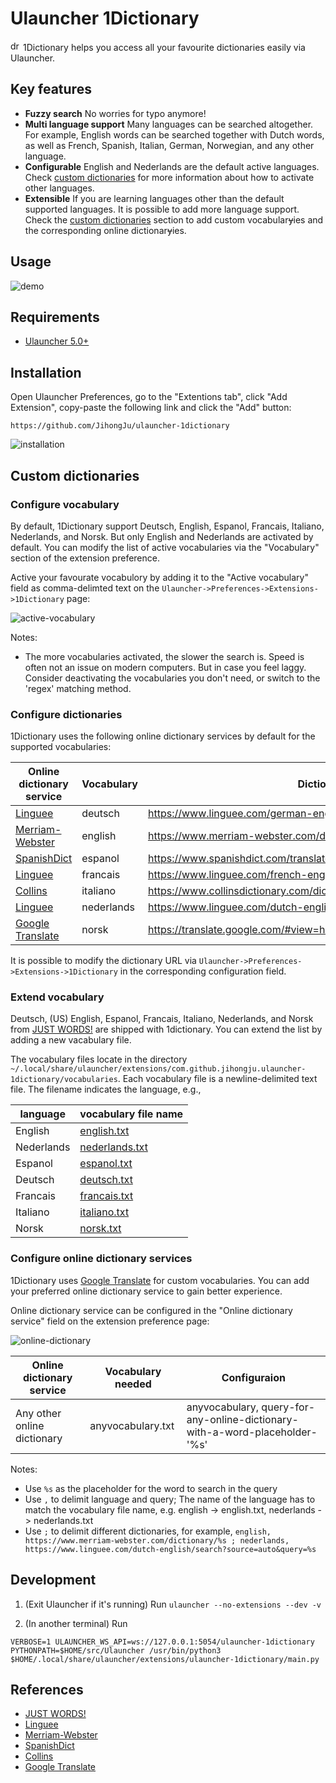 # Ulauncher 1Dictionary
<img src="images/icon.png" alt="drawing" width="16"/> 1Dictionary helps you access all your favourite dictionaries easily via Ulauncher. 


## Key features

- **Fuzzy search** No worries for typo anymore!
- **Multi language support** Many languages can be searched altogether. For example, English words can be searched together with Dutch words, as well as French, Spanish, Italian, German, Norwegian, and any other language.
- **Configurable** English and Nederlands are the default active languages. Check [custom dictionaries](https://github.com/JihongJu/ulauncher-1dictionary#custom-dictionaries) for more information about how to activate other languages.
- **Extensible** If you are learning languages other than the default supported languages. It is possible to add more language support. Check the [custom dictionaries](https://github.com/JihongJu/ulauncher-1dictionary#custom-dictionaries) section to add custom vocabular~~y~~ies and the corresponding online dictionar~~y~~ies.


## Usage

![demo](images/demo.gif)


## Requirements

- [Ulauncher 5.0+](https://ulauncher.io/)

## Installation

Open Ulauncher Preferences, go to the "Extentions tab", click "Add Extension", copy-paste the following link and click the "Add" button:

```
https://github.com/JihongJu/ulauncher-1dictionary
```


![installation](images/installation.gif)



## Custom dictionaries


### Configure vocabulary

By default, 1Dictionary support Deutsch, English, Espanol, Francais, Italiano, Nederlands, and Norsk. But only English and Nederlands are activated by default. You can modify the list of active vocabularies via the "Vocabulary" section of the extension preference.

Active your favourate vocabulory by adding it to the "Active vocabulary" field as comma-delimted text on the `Ulauncher->Preferences->Extensions->1Dictionary` page:

![active-vocabulary](images/active-vocabulary.png)


Notes:

- The more vocabularies activated, the slower the search is. Speed is often not an issue on modern computers. But in case you feel laggy. Consider deactivating the vocabularies you don't need, or switch to the 'regex' matching method.


### Configure dictionaries

1Dictionary uses the following online dictionary services by default for the supported vocabularies:

Online dictionary service | Vocabulary  |  Dictionary URL 
--- | --- | --- 
[Linguee](https://www.linguee.com/)                     | deutsch       | https://www.linguee.com/german-english/search?source=auto&query=%s
[Merriam-Webster](https://www.merriam-webster.com/)     | english       | https://www.merriam-webster.com/dictionary/%s
[SpanishDict](https://www.spanishdict.com)              | espanol       | https://www.spanishdict.com/translate/%s?langFrom=es
[Linguee](https://www.linguee.com/)                     | francais      | https://www.linguee.com/french-english/search?source=auto&query=%s
[Collins](https://www.collinsdictionary.com/)           | italiano      | https://www.collinsdictionary.com/dictionary/italian-english/%s
[Linguee](https://www.linguee.com/)                     | nederlands    | https://www.linguee.com/dutch-english/search?source=auto&query=%s
[Google Translate](https://translate.google.com/)       | norsk         | https://translate.google.com/#view=home&op=translate&sl=no&tl=en&text=%s

It is possible to modify the dictionary URL via `Ulauncher->Preferences->Extensions->1Dictionary` in the corresponding configuration field.


### Extend vocabulary

Deutsch, (US) English, Espanol, Francais, Italiano, Nederlands, and Norsk from [JUST WORDS!](http://www.gwicks.net/dictionaries.htm) are shipped with 1dictionary. You can extend the list by adding a new vacabulary file.

The vocabulary files locate in the directory `~/.local/share/ulauncher/extensions/com.github.jihongju.ulauncher-1dictionary/vocabularies`. Each vocabulary file is a newline-delimited text file. The filename indicates the language, e.g.,

language | vocabulary file name
--- | ---
English | [english.txt](https://github.com/JihongJu/ulauncher-1dictionary/blob/master/vocabularies/english.txt)
Nederlands | [nederlands.txt](https://github.com/JihongJu/ulauncher-1dictionary/blob/master/vocabularies/nederlands.txt)
Espanol | [espanol.txt](https://github.com/JihongJu/ulauncher-1dictionary/blob/master/vocabularies/espanol.txt)
Deutsch | [deutsch.txt](https://github.com/JihongJu/ulauncher-1dictionary/blob/master/vocabularies/deutsch.txt)
Francais | [francais.txt](https://github.com/JihongJu/ulauncher-1dictionary/blob/master/vocabularies/francais.txt)
Italiano | [italiano.txt](https://github.com/JihongJu/ulauncher-1dictionary/blob/master/vocabularies/italiano.txt)
Norsk | [norsk.txt](https://github.com/JihongJu/ulauncher-1dictionary/blob/master/vocabularies/norsk.txt)


### Configure online dictionary services

1Dictionary uses [Google Translate](https://translate.google.com/) for custom vocabularies. You can add your preferred online dictionary service to gain better experience. 

Online dictionary service can be configured in the "Online dictionary service" field on the extension preference page:

![online-dictionary](images/online-dictionary.png)


Online dictionary service | Vocabulary needed  |  Configuraion 
--- | --- | --- 
Any other online dictionary | anyvocabulary.txt | anyvocabulary, query-for-any-online-dictionary-with-a-word-placeholder-'%s'

Notes:

- Use `%s` as the placeholder for the word to search in the query
- Use `,` to delimit language and query; The name of the language has to match the vocabulary file name, e.g. english -> english.txt, nederlands -> nederlands.txt
- Use `;` to delimit different dictionaries, for example, `english, https://www.merriam-webster.com/dictionary/%s ; nederlands, https://www.linguee.com/dutch-english/search?source=auto&query=%s`


## Development
1. (Exit Ulauncher if it's running) Run
```ulauncher --no-extensions --dev -v```

2. (In another terminal) Run
```
VERBOSE=1 ULAUNCHER_WS_API=ws://127.0.0.1:5054/ulauncher-1dictionary PYTHONPATH=$HOME/src/Ulauncher /usr/bin/python3 $HOME/.local/share/ulauncher/extensions/ulauncher-1dictionary/main.py
```


## References

- [JUST WORDS!](http://www.gwicks.net/dictionaries.htm)
- [Linguee](https://www.linguee.com/)                     
- [Merriam-Webster](https://www.merriam-webster.com/)     
- [SpanishDict](https://www.spanishdict.com)              
- [Collins](https://www.collinsdictionary.com/)           
- [Google Translate](https://translate.google.com/)       
